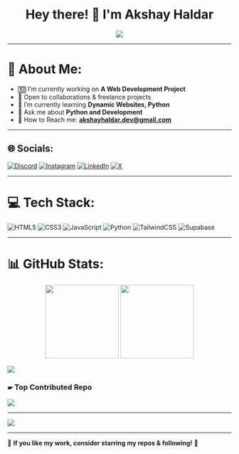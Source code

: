 <h1 align="center">Hey there! 👋 I'm Akshay Haldar</h1>

<p align="center">
  <img src="https://readme-typing-svg.herokuapp.com?font=Fira+Code&size=22&pause=1000&color=00F700&center=true&width=440&lines=Web+Developer+%7C+AI+Enthusiast;Open+Source+Contributor;Passionate+Tech+Learner" />
</p>

---

# 💫 About Me:
- 🔟 I’m currently working on **A Web Development Project**
- 🎯 Open to collaborations & freelance projects
- 🌱 I’m currently learning **Dynamic Websites, Python**
- 💬 Ask me about **Python and Development**
- 📧 How to Reach me: **akshayhaldar.dev@gmail.com**

---

## 🌐 Socials:
[![Discord](https://img.shields.io/badge/Discord-%237289DA.svg?logo=discord&logoColor=white)](https://discord.gg/akshayhaldar_38159) 
[![Instagram](https://img.shields.io/badge/Instagram-%23E4405F.svg?logo=Instagram&logoColor=white)](https://instagram.com/akshayxcodes) 
[![LinkedIn](https://img.shields.io/badge/LinkedIn-%230077B5.svg?logo=linkedin&logoColor=white)](https://linkedin.com/in/akshay-haldar) 
[![X](https://img.shields.io/badge/X-black.svg?logo=X&logoColor=white)](https://x.com/AkshayHald42145?t=iJolaESctwWQzUqhFCSStA&s=09) 

---

# 💻 Tech Stack:
![HTML5](https://img.shields.io/badge/html5-%23E34F26.svg?style=for-the-badge&logo=html5&logoColor=white) 
![CSS3](https://img.shields.io/badge/css3-%231572B6.svg?style=for-the-badge&logo=css3&logoColor=white) 
![JavaScript](https://img.shields.io/badge/javascript-%23323330.svg?style=for-the-badge&logo=javascript&logoColor=%23F7DF1E) 
![Python](https://img.shields.io/badge/python-3670A0?style=for-the-badge&logo=python&logoColor=ffdd54) 
![TailwindCSS](https://img.shields.io/badge/tailwindcss-%2338B2AC.svg?style=for-the-badge&logo=tailwind-css&logoColor=white) 
![Supabase](https://img.shields.io/badge/Supabase-3ECF8E?style=for-the-badge&logo=supabase&logoColor=white)

---

# 📊 GitHub Stats:
<p align="center">
  <img src="https://github-readme-stats.vercel.app/api?username=Akshayhaldar&show_icons=true&theme=tokyonight" height="165">
  <img src="https://github-readme-streak-stats.herokuapp.com/?user=Akshayhaldar&theme=tokyonight" height="165">
</p>

![](https://github-readme-stats.vercel.app/api/top-langs/?username=Akshayhaldar&theme=blue_navy&hide_border=false&include_all_commits=false&count_private=false&layout=compact)

### 🖝 Top Contributed Repo
![](https://github-contributor-stats.vercel.app/api?username=Akshayhaldar&limit=5&theme=dark&combine_all_yearly_contributions=true)

---

[![](https://visitcount.itsvg.in/api?id=Akshayhaldar&icon=6&color=0)](https://visitcount.itsvg.in)

---
🌟 **If you like my work, consider starring my repos & following!** 🌟
